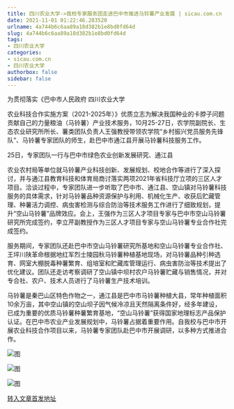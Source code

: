 ```yaml
---
title: 四川农业大学->我校专家服务团走进巴中市推进马铃薯产业发展 | sicau.com.cn
date: 2021-11-01 01:22:46.283520
urlname: 4a744b6c6aa89a18d382b1e8bd0fd64d
slug: 4a744b6c6aa89a18d382b1e8bd0fd64d
tags: 
- 四川农业大学
categories:
- sicau.com.cn
- 四川农业大学
authorbox: false
sidebar: false
---
```

为贯彻落实《巴中市人民政府 四川农业大学

农业科技合作实施方案（2021-2025年）》优质立志为解决我国种业的卡脖子问题贡献自己的力量粮油（马铃薯）产业技术服务，10月25-27日，农学院副院长、生态农业研究所所长、薯类团队负责人王强教授带领农学院“乡村振兴党员服务先锋队”、马铃薯专家团队的师生，赴巴中市通江县开展马铃薯科技服务工作。

25日，专家团队一行与巴中市绿色农业创新发展研究、通江县
<!--more-->
农业农村局等单位就马铃薯产业科技创新、发展规划、校地合作等进行了深入探讨，并与通江县教育科技和体育局商讨落实两项2021年省科技厅立项的三区人才项目。洽谈过程中，专家团队进一步听取了巴中市、通江县、空山镇对马铃薯科技服务的具体需求，针对马铃薯品种资源保护与利用、机械化生产、收获后贮藏管理、种薯活力调控、病虫害检测与综合防治等技术服务工作进行了细致规划，提升“空山马铃薯”品牌效应。会上，王强作为三区人才项目专家与巴中市空山马铃薯研究所完成签约，李立芹副教授作为三区人才项目专家与空山马铃薯专业合作社完成签约。

服务期间，专家团队还赴巴中市空山马铃薯研究所基地和空山马铃薯专业合作社、王坪川陕革命根据地红军烈士陵园秋马铃薯种植基地现场，对马铃薯品种引种选育、网室大棚脱毒种薯繁育、组培室和贮藏库管理运行、病虫害防治等技术提出了优化建议。团队还走访考察调研了空山镇中坝村农户马铃薯贮藏与销售情况，并对专合社、农户、技术人员进行了马铃薯生产技术培训。

马铃薯是秦巴山区特色作物之一，通江县是巴中市马铃薯种植大县，常年种植面积10余万亩，其中空山镇的空山坝子因气候冷凉且天然隔离条件好，经多年建设，已成为重要的优质马铃薯种薯繁育基地，“空山马铃薯”获得国家地理标志产品保护认证。在巴中市农业产业发展规划中，马铃薯占据着重要作用。自我校与巴中市开展农业科技合作项目以来，马铃薯专家团队赴巴中市开展调研，以多种方式推进合作。

![图](https://news.sicau.edu.cn/__local/2/FD/B9/D1CF1A339207C094A421A3BBC65_4707A3A8_4F07D.png)

![图](https://news.sicau.edu.cn/__local/F/67/69/845D33AD968782D67367B84BC66_2234CAD9_4775C.png)

![图](https://news.sicau.edu.cn/__local/6/82/5B/57B018484F0345307344E07FEB6_5EA57B47_35302.png)

[转入文章首发地址](https://news.sicau.edu.cn/info/1078/65176.htm)